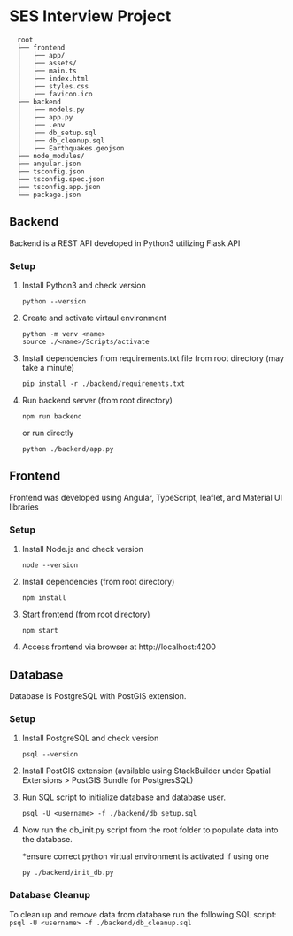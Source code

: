 # SES Interview Project
      root
      ├── frontend
      │   ├── app/
      │   ├── assets/
      │   ├── main.ts
      │   ├── index.html
      │   ├── styles.css
      │   ├── favicon.ico
      ├── backend
      │   ├── models.py
      │   ├── app.py
      │   ├── .env
      │   ├── db_setup.sql
      │   ├── db_cleanup.sql
      │   ├── Earthquakes.geojson
      ├── node_modules/
      ├── angular.json
      ├── tsconfig.json
      ├── tsconfig.spec.json
      ├── tsconfig.app.json
      └── package.json
## Backend
Backend is a REST API developed in Python3 utilizing Flask API
### Setup
1. Install Python3 and check version
    ```
    python --version
    ```
1. Create and activate virtaul environment
    ```
    python -m venv <name>
    source ./<name>/Scripts/activate
    ```
1. Install dependencies from requirements.txt file from root directory (may take a minute)
    ```
    pip install -r ./backend/requirements.txt
    ```
1. Run backend server (from root directory)
    ```
    npm run backend 
    ```
    or run directly
    ```
    python ./backend/app.py
    ```

## Frontend
Frontend was developed using Angular, TypeScript, leaflet, and Material UI libraries
### Setup 
1. Install Node.js and check version
    ```
    node --version
    ```
1. Install dependencies (from root directory)
    ```
    npm install
    ```
1. Start frontend (from root directory)
    ```
    npm start
    ```
1. Access frontend via browser at http://localhost:4200

## Database
Database is PostgreSQL with PostGIS extension. 
### Setup
1. Install PostgreSQL and check version
    ```
    psql --version
    ```
1. Install PostGIS extension (available using StackBuilder under Spatial Extensions > PostGIS Bundle for PostgresSQL)
1. Run SQL script to initialize database and database user.
    ```
    psql -U <username> -f ./backend/db_setup.sql 
    ```
1. Now run the db_init.py script from the root folder to populate data into the database.
 
    *ensure correct  python virtual environment is activated if using one
    ```
    py ./backend/init_db.py
    ```
### Database Cleanup
To clean up and remove data from database run the following SQL script:
    ```
    psql -U <username> -f ./backend/db_cleanup.sql
    ```
